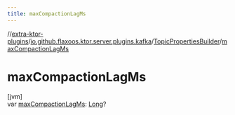 ```yaml
---
title: maxCompactionLagMs
---
```


//[extra-ktor-plugins](../../../index.md)/[io.github.flaxoos.ktor.server.plugins.kafka](../index.md)/[TopicPropertiesBuilder](index.md)/[maxCompactionLagMs](max-compaction-lag-ms.md)

# maxCompactionLagMs

[jvm]\
var [maxCompactionLagMs](max-compaction-lag-ms.md): [Long](https://kotlinlang.org/api/latest/jvm/stdlib/kotlin/-long/index.md)?




